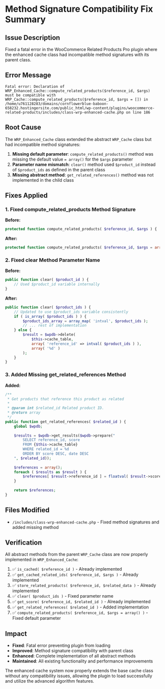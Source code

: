 # Method Signature Compatibility Fix Summary

## Issue Description
Fixed a fatal error in the WooCommerce Related Products Pro plugin where the enhanced cache class had incompatible method signatures with its parent class.

## Error Message
```
Fatal error: Declaration of WRP_Enhanced_Cache::compute_related_products($reference_id, $args) must be compatible with WRP_Cache::compute_related_products($reference_id, $args = []) in /home/u761128283/domains/cornflowerblue-baboon-658232.hostingersite.com/public_html/wp-content/plugins/woocommerce-related-products/includes/class-wrp-enhanced-cache.php on line 186
```

## Root Cause
The `WRP_Enhanced_Cache` class extended the abstract `WRP_Cache` class but had incompatible method signatures:

1. **Missing default parameter**: `compute_related_products()` method was missing the default value `= array()` for the `$args` parameter
2. **Parameter name mismatch**: `clear()` method used `$product_id` instead of `$product_ids` as defined in the parent class
3. **Missing abstract method**: `get_related_references()` method was not implemented in the child class

## Fixes Applied

### 1. Fixed compute_related_products Method Signature
**Before:**
```php
protected function compute_related_products( $reference_id, $args ) {
```

**After:**
```php
protected function compute_related_products( $reference_id, $args = array() ) {
```

### 2. Fixed clear Method Parameter Name
**Before:**
```php
public function clear( $product_id ) {
    // Used $product_id variable internally
}
```

**After:**
```php
public function clear( $product_ids ) {
    // Updated to use $product_ids variable consistently
    if ( is_array( $product_ids ) ) {
        $product_ids_array = array_map( 'intval', $product_ids );
        // ... rest of implementation
    } else {
        $result = $wpdb->delete(
            $this->cache_table,
            array( 'reference_id' => intval( $product_ids ) ),
            array( '%d' )
        );
    }
}
```

### 3. Added Missing get_related_references Method
**Added:**
```php
/**
 * Get products that reference this product as related
 *
 * @param int $related_id Related product ID.
 * @return array
 */
public function get_related_references( $related_id ) {
    global $wpdb;
    
    $results = $wpdb->get_results($wpdb->prepare("
        SELECT reference_id, score 
        FROM {$this->cache_table} 
        WHERE related_id = %d
        ORDER BY score DESC, date DESC
    ", $related_id));
    
    $references = array();
    foreach ( $results as $result ) {
        $references[ $result->reference_id ] = floatval( $result->score );
    }
    
    return $references;
}
```

## Files Modified
- `/includes/class-wrp-enhanced-cache.php` - Fixed method signatures and added missing method

## Verification
All abstract methods from the parent `WRP_Cache` class are now properly implemented in `WRP_Enhanced_Cache`:

1. ✅ `is_cached( $reference_id )` - Already implemented
2. ✅ `get_cached_related_ids( $reference_id, $args )` - Already implemented  
3. ✅ `store_related_products( $reference_id, $related_data )` - Already implemented
4. ✅ `clear( $product_ids )` - Fixed parameter name
5. ✅ `get_score( $reference_id, $related_id )` - Already implemented
6. ✅ `get_related_references( $related_id )` - Added implementation
7. ✅ `compute_related_products( $reference_id, $args = array() )` - Fixed default parameter

## Impact
- **Fixed**: Fatal error preventing plugin from loading
- **Improved**: Method signature compatibility with parent class
- **Enhanced**: Complete implementation of all abstract methods
- **Maintained**: All existing functionality and performance improvements

The enhanced cache system now properly extends the base cache class without any compatibility issues, allowing the plugin to load successfully and utilize the advanced algorithm features.